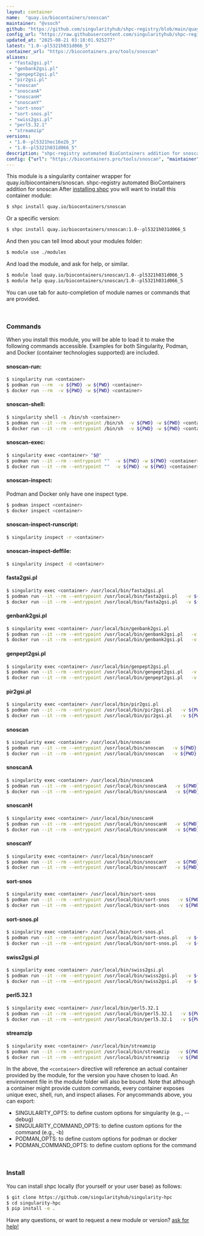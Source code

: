 ```yaml
---
layout: container
name:  "quay.io/biocontainers/snoscan"
maintainer: "@vsoch"
github: "https://github.com/singularityhub/shpc-registry/blob/main/quay.io/biocontainers/snoscan/container.yaml"
config_url: "https://raw.githubusercontent.com/singularityhub/shpc-registry/main/quay.io/biocontainers/snoscan/container.yaml"
updated_at: "2025-08-21 03:18:01.925277"
latest: "1.0--pl5321h031d066_5"
container_url: "https://biocontainers.pro/tools/snoscan"
aliases:
 - "fasta2gsi.pl"
 - "genbank2gsi.pl"
 - "genpept2gsi.pl"
 - "pir2gsi.pl"
 - "snoscan"
 - "snoscanA"
 - "snoscanH"
 - "snoscanY"
 - "sort-snos"
 - "sort-snos.pl"
 - "swiss2gsi.pl"
 - "perl5.32.1"
 - "streamzip"
versions:
 - "1.0--pl5321hec16e2b_3"
 - "1.0--pl5321h031d066_5"
description: "shpc-registry automated BioContainers addition for snoscan"
config: {"url": "https://biocontainers.pro/tools/snoscan", "maintainer": "@vsoch", "description": "shpc-registry automated BioContainers addition for snoscan", "latest": {"1.0--pl5321h031d066_5": "sha256:613e1441299d055d43c593b4dc8856957974ceff354ef2b232fddeb182b3ca66"}, "tags": {"1.0--pl5321hec16e2b_3": "sha256:0bf3cd93d6a0f33c2fae120c4f83a4618598cbf794abb972556a4ef2e0e68999", "1.0--pl5321h031d066_5": "sha256:613e1441299d055d43c593b4dc8856957974ceff354ef2b232fddeb182b3ca66"}, "docker": "quay.io/biocontainers/snoscan", "aliases": {"fasta2gsi.pl": "/usr/local/bin/fasta2gsi.pl", "genbank2gsi.pl": "/usr/local/bin/genbank2gsi.pl", "genpept2gsi.pl": "/usr/local/bin/genpept2gsi.pl", "pir2gsi.pl": "/usr/local/bin/pir2gsi.pl", "snoscan": "/usr/local/bin/snoscan", "snoscanA": "/usr/local/bin/snoscanA", "snoscanH": "/usr/local/bin/snoscanH", "snoscanY": "/usr/local/bin/snoscanY", "sort-snos": "/usr/local/bin/sort-snos", "sort-snos.pl": "/usr/local/bin/sort-snos.pl", "swiss2gsi.pl": "/usr/local/bin/swiss2gsi.pl", "perl5.32.1": "/usr/local/bin/perl5.32.1", "streamzip": "/usr/local/bin/streamzip"}}
---
```


This module is a singularity container wrapper for quay.io/biocontainers/snoscan.
shpc-registry automated BioContainers addition for snoscan
After [installing shpc](#install) you will want to install this container module:


```bash
$ shpc install quay.io/biocontainers/snoscan
```

Or a specific version:

```bash
$ shpc install quay.io/biocontainers/snoscan:1.0--pl5321h031d066_5
```

And then you can tell lmod about your modules folder:

```bash
$ module use ./modules
```

And load the module, and ask for help, or similar.

```bash
$ module load quay.io/biocontainers/snoscan/1.0--pl5321h031d066_5
$ module help quay.io/biocontainers/snoscan/1.0--pl5321h031d066_5
```

You can use tab for auto-completion of module names or commands that are provided.

<br>

### Commands

When you install this module, you will be able to load it to make the following commands accessible.
Examples for both Singularity, Podman, and Docker (container technologies supported) are included.

#### snoscan-run:

```bash
$ singularity run <container>
$ podman run --rm  -v ${PWD} -w ${PWD} <container>
$ docker run --rm  -v ${PWD} -w ${PWD} <container>
```

#### snoscan-shell:

```bash
$ singularity shell -s /bin/sh <container>
$ podman run --it --rm --entrypoint /bin/sh  -v ${PWD} -w ${PWD} <container>
$ docker run --it --rm --entrypoint /bin/sh  -v ${PWD} -w ${PWD} <container>
```

#### snoscan-exec:

```bash
$ singularity exec <container> "$@"
$ podman run --it --rm --entrypoint ""  -v ${PWD} -w ${PWD} <container> "$@"
$ docker run --it --rm --entrypoint ""  -v ${PWD} -w ${PWD} <container> "$@"
```

#### snoscan-inspect:

Podman and Docker only have one inspect type.

```bash
$ podman inspect <container>
$ docker inspect <container>
```

#### snoscan-inspect-runscript:

```bash
$ singularity inspect -r <container>
```

#### snoscan-inspect-deffile:

```bash
$ singularity inspect -d <container>
```


#### fasta2gsi.pl

```bash
$ singularity exec <container> /usr/local/bin/fasta2gsi.pl
$ podman run --it --rm --entrypoint /usr/local/bin/fasta2gsi.pl   -v ${PWD} -w ${PWD} <container> -c " $@"
$ docker run --it --rm --entrypoint /usr/local/bin/fasta2gsi.pl   -v ${PWD} -w ${PWD} <container> -c " $@"
```


#### genbank2gsi.pl

```bash
$ singularity exec <container> /usr/local/bin/genbank2gsi.pl
$ podman run --it --rm --entrypoint /usr/local/bin/genbank2gsi.pl   -v ${PWD} -w ${PWD} <container> -c " $@"
$ docker run --it --rm --entrypoint /usr/local/bin/genbank2gsi.pl   -v ${PWD} -w ${PWD} <container> -c " $@"
```


#### genpept2gsi.pl

```bash
$ singularity exec <container> /usr/local/bin/genpept2gsi.pl
$ podman run --it --rm --entrypoint /usr/local/bin/genpept2gsi.pl   -v ${PWD} -w ${PWD} <container> -c " $@"
$ docker run --it --rm --entrypoint /usr/local/bin/genpept2gsi.pl   -v ${PWD} -w ${PWD} <container> -c " $@"
```


#### pir2gsi.pl

```bash
$ singularity exec <container> /usr/local/bin/pir2gsi.pl
$ podman run --it --rm --entrypoint /usr/local/bin/pir2gsi.pl   -v ${PWD} -w ${PWD} <container> -c " $@"
$ docker run --it --rm --entrypoint /usr/local/bin/pir2gsi.pl   -v ${PWD} -w ${PWD} <container> -c " $@"
```


#### snoscan

```bash
$ singularity exec <container> /usr/local/bin/snoscan
$ podman run --it --rm --entrypoint /usr/local/bin/snoscan   -v ${PWD} -w ${PWD} <container> -c " $@"
$ docker run --it --rm --entrypoint /usr/local/bin/snoscan   -v ${PWD} -w ${PWD} <container> -c " $@"
```


#### snoscanA

```bash
$ singularity exec <container> /usr/local/bin/snoscanA
$ podman run --it --rm --entrypoint /usr/local/bin/snoscanA   -v ${PWD} -w ${PWD} <container> -c " $@"
$ docker run --it --rm --entrypoint /usr/local/bin/snoscanA   -v ${PWD} -w ${PWD} <container> -c " $@"
```


#### snoscanH

```bash
$ singularity exec <container> /usr/local/bin/snoscanH
$ podman run --it --rm --entrypoint /usr/local/bin/snoscanH   -v ${PWD} -w ${PWD} <container> -c " $@"
$ docker run --it --rm --entrypoint /usr/local/bin/snoscanH   -v ${PWD} -w ${PWD} <container> -c " $@"
```


#### snoscanY

```bash
$ singularity exec <container> /usr/local/bin/snoscanY
$ podman run --it --rm --entrypoint /usr/local/bin/snoscanY   -v ${PWD} -w ${PWD} <container> -c " $@"
$ docker run --it --rm --entrypoint /usr/local/bin/snoscanY   -v ${PWD} -w ${PWD} <container> -c " $@"
```


#### sort-snos

```bash
$ singularity exec <container> /usr/local/bin/sort-snos
$ podman run --it --rm --entrypoint /usr/local/bin/sort-snos   -v ${PWD} -w ${PWD} <container> -c " $@"
$ docker run --it --rm --entrypoint /usr/local/bin/sort-snos   -v ${PWD} -w ${PWD} <container> -c " $@"
```


#### sort-snos.pl

```bash
$ singularity exec <container> /usr/local/bin/sort-snos.pl
$ podman run --it --rm --entrypoint /usr/local/bin/sort-snos.pl   -v ${PWD} -w ${PWD} <container> -c " $@"
$ docker run --it --rm --entrypoint /usr/local/bin/sort-snos.pl   -v ${PWD} -w ${PWD} <container> -c " $@"
```


#### swiss2gsi.pl

```bash
$ singularity exec <container> /usr/local/bin/swiss2gsi.pl
$ podman run --it --rm --entrypoint /usr/local/bin/swiss2gsi.pl   -v ${PWD} -w ${PWD} <container> -c " $@"
$ docker run --it --rm --entrypoint /usr/local/bin/swiss2gsi.pl   -v ${PWD} -w ${PWD} <container> -c " $@"
```


#### perl5.32.1

```bash
$ singularity exec <container> /usr/local/bin/perl5.32.1
$ podman run --it --rm --entrypoint /usr/local/bin/perl5.32.1   -v ${PWD} -w ${PWD} <container> -c " $@"
$ docker run --it --rm --entrypoint /usr/local/bin/perl5.32.1   -v ${PWD} -w ${PWD} <container> -c " $@"
```


#### streamzip

```bash
$ singularity exec <container> /usr/local/bin/streamzip
$ podman run --it --rm --entrypoint /usr/local/bin/streamzip   -v ${PWD} -w ${PWD} <container> -c " $@"
$ docker run --it --rm --entrypoint /usr/local/bin/streamzip   -v ${PWD} -w ${PWD} <container> -c " $@"
```



In the above, the `<container>` directive will reference an actual container provided
by the module, for the version you have chosen to load. An environment file in the
module folder will also be bound. Note that although a container
might provide custom commands, every container exposes unique exec, shell, run, and
inspect aliases. For anycommands above, you can export:

 - SINGULARITY_OPTS: to define custom options for singularity (e.g., --debug)
 - SINGULARITY_COMMAND_OPTS: to define custom options for the command (e.g., -b)
 - PODMAN_OPTS: to define custom options for podman or docker
 - PODMAN_COMMAND_OPTS: to define custom options for the command

<br>

### Install

You can install shpc locally (for yourself or your user base) as follows:

```bash
$ git clone https://github.com/singularityhub/singularity-hpc
$ cd singularity-hpc
$ pip install -e .
```

Have any questions, or want to request a new module or version? [ask for help!](https://github.com/singularityhub/singularity-hpc/issues)